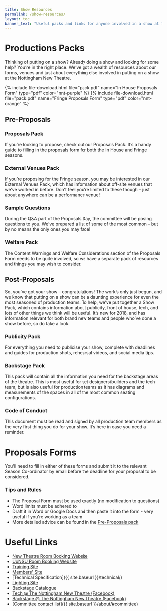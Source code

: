 ```yaml
---
title: Show Resources
permalink: /show-resources/
layout: toc 
banner_text: "Useful packs and links for anyone involved in a show at the NNT"
---
```


# Productions Packs

Thinking of putting on a show? Already doing a show and looking for some help? You’re in the right place. We’ve got a wealth of resources about our forms, venues and just about everything else involved in putting on a show at the Nottingham New Theatre.

{% include file-download.html file="pack.pdf" name="In House Proposals Form" type="pdf" color="nnt-purple"  %}
{% include file-download.html file="pack.pdf" name="Fringe Proposals Form" type="pdf" color="nnt-orange"  %}

## Pre-Proposals 

### Proposals Pack

If you’re looking to propose, check out our Proposals Pack. It’s a handy guide to filling in the proposals form for both the In House and Fringe seasons.

### External Venues Pack

If you’re proposing for the Fringe season, you may be interested in our External Venues Pack, which has information about off-site venues that we’ve worked in before. Don’t feel you’re limited to these though – just about anywhere can be a performance venue!

### Sample Questions

During the Q&A part of the Proposals Day, the committee will be posing questions to you. We’ve prepared a list of some of the most common – but by no means the only ones you may face!

### Welfare Pack

The Content Warnings and Welfare Considerations section of the Proposals Form needs to be quite involved, so we have a separate pack of resources and things you may wish to consider.

## Post-Proposals 

So, you’ve got your show – congratulations! The work’s only just begun, and we know that putting on a show can be a daunting experience for even the most seasoned of production teams. To help, we’ve put together a Show Pack, which contains information about publicity, front of house, tech, and lots of other things we think will be useful. It’s new for 2018, and has information relevant for both brand new teams and people who’ve done a show before, so do take a look.

### Publicity Pack

For everything you need to publicise your show, complete with deadlines and guides for production shots, rehearsal videos, and social media tips.

### Backstage Pack 

This pack will contain all the information you need for the backstage areas of the theatre. This is most useful for set designers/builders and the tech team, but is also useful for production teams as it has diagrams and measurements of the spaces in all of the most common seating configurations.

### Code of Conduct 

This document must be read and signed by all production team members as the very first thing you do for your show. It’s here in case you need a reminder.


# Proposals Forms 

You'll need to fill in either of these forms and submit it to the relevant Season Co-ordinator by email before the deadline for your proposal to be considered.

### Tips and Rules 
- The Proposal Form must be used exactly (no modification to questions)
- Word limits must be adhered to
- Draft it in Word or Google Docs and then paste it into the form - very useful if you're working as a team
- More detailed advice can be found in the [Pre-Proposals pack](#pre-proposals)


# Useful Links 

- [New Theatre Room Booking Website](http://rooms.newtheatre.org.uk)
- [UoNSU Room Booking Website](https://eu.jotform.com/uonsusocs/roombookings)
- [Training Site](http://training.newtheatre.org.uk)
- [Members' Site](http://members.newtheatre.org.uk) 
- [Technical Specification]({{ site.baseurl }}/technical/) 
- [Lighting Site](http://lx.newtheatre.org.uk) 
- Backstage Catalogue 
- [Tech @ The Nottingham New Theatre (Facebook)](http://facebook.com/groups/nnt.tech/)
- [Backstage @ The Nottingham New Theatre (Facebook)](https://www.facebook.com/groups/218639774895331)
- [Committee contact list]({{ site.baseurl }}/about/#committee)
